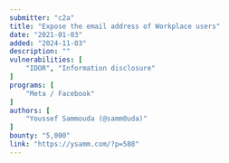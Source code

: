 ```yaml
---
submitter: "c2a"
title: "Expose the email address of Workplace users"
date: "2021-01-03"
added: "2024-11-03"
description: ""
vulnerabilities: [
    "IDOR", "Information disclosure"
]
programs: [
    "Meta / Facebook"
]
authors: [
    "Youssef Sammouda (@samm0uda)"
]
bounty: "5,000"
link: "https://ysamm.com/?p=588"
---
```




